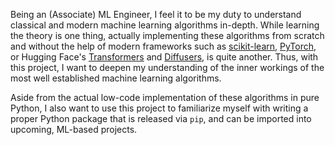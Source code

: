Being an (Associate) ML Engineer, I feel it to be my duty to understand classical and modern machine learning algorithms in-depth. While learning the theory is one thing, actually implementing these algorithms from scratch and without the help of modern frameworks such as [scikit-learn](https://scikit-learn.org/stable/), [PyTorch](https://pytorch.org/), or Hugging Face's [Transformers](https://huggingface.co/docs/transformers/en/index) and [Diffusers](https://huggingface.co/docs/diffusers/index), is quite another. Thus, with this project, I want to deepen my understanding of the inner workings of the most well established machine learning algorithms.

Aside from the actual low-code implementation of these algorithms in pure Python, I also want to use this project to familiarize myself with writing a proper Python package that is released via `pip`, and can be imported into upcoming, ML-based projects.
